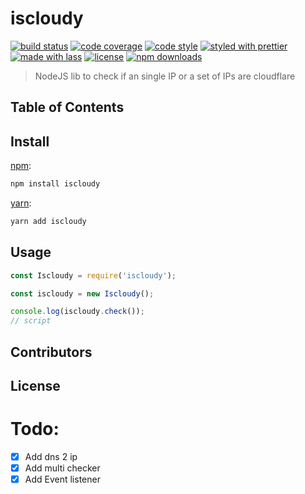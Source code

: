 # iscloudy

[![build status](https://img.shields.io/travis/com/Friscas/iscloudy.svg)](https://travis-ci.com/Friscas/iscloudy)
[![code coverage](https://img.shields.io/codecov/c/github/Friscas/iscloudy.svg)](https://codecov.io/gh/Friscas/iscloudy)
[![code style](https://img.shields.io/badge/code_style-XO-5ed9c7.svg)](https://github.com/sindresorhus/xo)
[![styled with prettier](https://img.shields.io/badge/styled_with-prettier-ff69b4.svg)](https://github.com/prettier/prettier)
[![made with lass](https://img.shields.io/badge/made_with-lass-95CC28.svg)](https://lass.js.org)
[![license](https://img.shields.io/github/license/Friscas/iscloudy.svg)](LICENSE)
[![npm downloads](https://img.shields.io/npm/dt/iscloudy.svg)](https://npm.im/iscloudy)

> NodeJS lib to check if an single IP or a set of IPs are cloudflare

## Table of Contents


## Install

[npm][]:

```sh
npm install iscloudy
```

[yarn][]:

```sh
yarn add iscloudy
```


## Usage

```js
const Iscloudy = require('iscloudy');

const iscloudy = new Iscloudy();

console.log(iscloudy.check());
// script
```


## Contributors


## License


##

# Todo:
- [x] Add dns 2 ip 
- [x] Add multi checker
- [x] Add Event listener

[npm]: https://www.npmjs.com/

[yarn]: https://yarnpkg.com/
